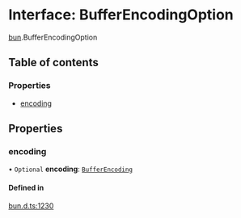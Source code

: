 # Interface: BufferEncodingOption

[bun](../modules/bun.md).BufferEncodingOption

## Table of contents

### Properties

- [encoding](bun.BufferEncodingOption.md#encoding)

## Properties

### encoding

• `Optional` **encoding**: [`BufferEncoding`](../modules/bun.md#bufferencoding)

#### Defined in

[bun.d.ts:1230](https://github.com/goodcodedev/bun-types/blob/8bd1b3a/bun.d.ts#L1230)
